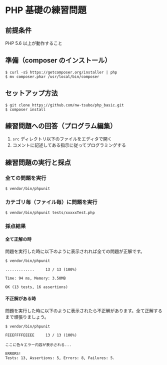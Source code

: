 # PHP 基礎の練習問題

## 前提条件

PHP 5.6 以上が動作すること

## 準備（composer のインストール）

```
$ curl -sS https://getcomposer.org/installer | php
$ mv composer.phar /usr/local/bin/composer
```

## セットアップ方法

```
$ git clone https://github.com/nw-tsubo/php_basic.git
$ composer install
```

## 練習問題への回答（プログラム編集）

1. `src` ディレクトリ以下のファイルをエディタで開く
2. コメントに記述してある指示に従ってプログラミングする

## 練習問題の実行と採点

### 全ての問題を実行

```
$ vendor/bin/phpunit
```

### カテゴリ毎（ファイル毎）に問題を実行

```
$ vendor/bin/phpunit tests/xxxxxTest.php
```

### 採点結果

#### 全て正解の時

問題を実行した時に以下のように表示されれば全ての問題が正解です。

```
$ vendor/bin/phpunit

.............     13 / 13 (100%)

Time: 94 ms, Memory: 3.50MB

OK (13 tests, 16 assertions)
```

#### 不正解がある時

問題を実行した時に以下のように表示されたら不正解があります。全て正解するまで頑張りましょう。

```
$ vendor/bin/phpunit

FEEEFFFFEEEEE     13 / 13 (100%)

ここに色々エラー内容が表示される...

ERRORS!
Tests: 13, Assertions: 5, Errors: 8, Failures: 5.
```
